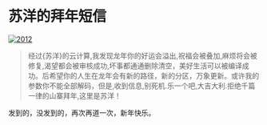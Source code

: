# 苏洋的拜年短信

[![2012](https://attachment.soulteary.com/2012/01/22/2012.png "2012")](https://attachment.soulteary.com/2012/01/22/2012.png)

> 经过{苏洋}的云计算,我发现龙年你的好运会溢出,祝福会被叠加,麻烦将会被修复,渴望都会被审核成功,坏事都通通删除清空，美好生活可以被编译成功。后希望你的人生在龙年会有新的路径，新的分区，万象更新。或许我的参数你不能全部解码，但是,收到信息,别死机.乐一个吧,大吉大利.拒绝千篇一律的山寨拜年,这里是苏洋！

发到的，没发到的，再次再道一次，新年快乐。

